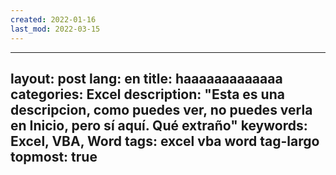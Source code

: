 ```yaml
---
created: 2022-01-16
last_mod: 2022-03-15
---
```

---
layout: post
lang: en
title: haaaaaaaaaaaaa
categories: Excel
description: "Esta es una descripcion, como puedes ver, no puedes verla en Inicio, pero sí aquí. Qué extraño"
keywords: Excel, VBA, Word
tags: excel vba word tag-largo
topmost: true
---